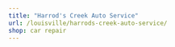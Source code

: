 ```yaml
---
title: "Harrod's Creek Auto Service"
url: /louisville/harrods-creek-auto-service/
shop: car repair
---
```

